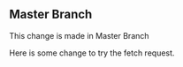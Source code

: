 ## Master Branch
This change is made in Master Branch

Here is some change to try the fetch request.
